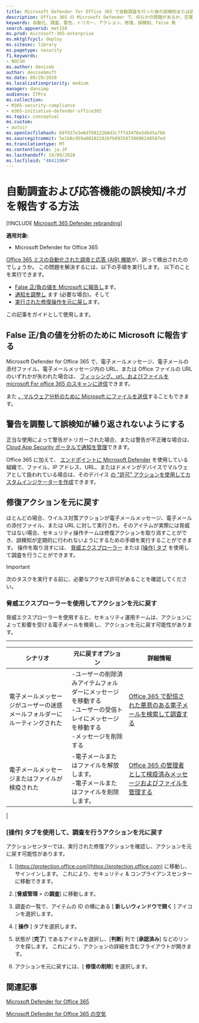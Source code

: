 ```yaml
---
title: Microsoft Defender for Office 365 で自動調査を行った後の誤検知または誤否定を報告する方法
description: Office 365 の Microsoft Defender で、何らかの問題があるか、空軍によって誤って検出されましたか? 分析のために誤検知または誤検知を Microsoft に送信する方法について説明します。
keywords: 自動化、調査、警告、トリガー、アクション、修復、誤検知、false 負
search.appverid: met150
ms.prod: microsoft-365-enterprise
ms.mktglfcycl: deploy
ms.sitesec: library
ms.pagetype: security
f1.keywords:
- NOCSH
ms.author: deniseb
author: denisebmsft
ms.date: 09/29/2020
ms.localizationpriority: medium
manager: dansimp
audience: ITPro
ms.collection:
- M365-security-compliance
- m365-initiative-defender-office365
ms.topic: conceptual
ms.custom:
- autoir
ms.openlocfilehash: b9f037e3e6d798122b8d3c7ffd3476e34bd5a76b
ms.sourcegitcommit: 5e1b8c959a081022826fb09358730096248507ed
ms.translationtype: MT
ms.contentlocale: ja-JP
ms.lasthandoff: 10/09/2020
ms.locfileid: "48411964"
---
```

# <a name="how-to-report-false-positivesnegatives-in-automated-investigation-and-response-capabilities"></a>自動調査および応答機能の誤検知/ネガを報告する方法

[!INCLUDE [Microsoft 365 Defender rebranding](../includes/microsoft-defender-for-office.md)]


**適用対象:**
- Microsoft Defender for Office 365

[Office 365 ミスの自動化された調査と応答 (AIR) 機能](https://docs.microsoft.com/microsoft-365/security/office-365-security/automated-investigation-response-office)が、誤って検出されたのでしょうか。 この問題を解決するには、以下の手順を実行します。 以下のことを実行できます。
- [False 正/負の値を Microsoft に報告し](#report-a-false-positivenegative-to-microsoft-for-analysis)ます。
- [通知を調整し](#adjust-an-alert-to-prevent-false-positives-from-recurring) ます (必要な場合)。そして 
- [実行された修復操作を元に戻し](#undo-a-remediation-action)ます。 

この記事をガイドとして使用します。 

## <a name="report-a-false-positivenegative-to-microsoft-for-analysis"></a>False 正/負の値を分析のために Microsoft に報告する

Microsoft Defender for Office 365 で、電子メールメッセージ、電子メールの添付ファイル、電子メールメッセージ内の URL、または Office ファイルの URL のいずれかが失われた場合は、 [フィッシング、url、およびファイルを microsoft For office 365 のスキャンに送信](https://docs.microsoft.com/microsoft-365/security/office-365-security/admin-submission)できます。

また [、マルウェア分析のために Microsoft にファイルを送信](https://www.microsoft.com/wdsi/filesubmission)することもできます。

## <a name="adjust-an-alert-to-prevent-false-positives-from-recurring"></a>警告を調整して誤検知が繰り返されないようにする

正当な使用によって警告がトリガーされた場合、または警告が不正確な場合は、 [Cloud App Security ポータルで通知を管理](https://docs.microsoft.com/cloud-app-security/managing-alerts)できます。

Office 365 に加えて、 [エンドポイントに Microsoft Defender](https://docs.microsoft.com/windows/security/threat-protection) を使用している組織で、ファイル、IP アドレス、URL、またはドメインがデバイスでマルウェアとして扱われている場合は、そのデバイス [の "許可" アクションを使用してカスタムインジケーターを作成](https://docs.microsoft.com/windows/security/threat-protection/microsoft-defender-atp/manage-indicators)できます。

## <a name="undo-a-remediation-action"></a>修復アクションを元に戻す

ほとんどの場合、ウイルス対策アクションが電子メールメッセージ、電子メールの添付ファイル、または URL に対して実行され、そのアイテムが実際には脅威ではない場合、セキュリティ操作チームは修復アクションを取り消すことができ、誤検知が定期的に行われないようにするための手順を実行することができます。 操作を取り消すには、 [脅威エクスプローラー](#undo-an-action-using-threat-explorer) または [ [操作] タブ](#undo-an-action-using-the-actions-tab-for-an-investigation) を使用して調査を行うことができます。 

> [!IMPORTANT]
> 次のタスクを実行する前に、必要なアクセス許可があることを確認してください。

### <a name="undo-an-action-using-threat-explorer"></a>脅威エクスプローラーを使用してアクションを元に戻す

脅威エクスプローラーを使用すると、セキュリティ運用チームは、アクションによって影響を受ける電子メールを検索し、アクションを元に戻す可能性があります。

****

|シナリオ|元に戻すオプション|詳細情報|
|---|---|---|
|電子メールメッセージがユーザーの迷惑メールフォルダーにルーティングされた|-ユーザーの削除済みアイテムフォルダーにメッセージを移動する<br/>-ユーザーの受信トレイにメッセージを移動する <br/>-メッセージを削除する|[Office 365 で配信された悪意のある電子メールを検索して調査する](https://docs.microsoft.com/microsoft-365/security/office-365-security/investigate-malicious-email-that-was-delivered)|
|電子メールメッセージまたはファイルが検疫された|-電子メールまたはファイルを解放します。 <br/>-電子メールまたはファイルを削除します。|[Office 365 の管理者として検疫済みメッセージおよびファイルを管理する](https://docs.microsoft.com/microsoft-365/security/office-365-security/manage-quarantined-messages-and-files)|
|

### <a name="undo-an-action-using-the-actions-tab-for-an-investigation"></a>[操作] タブを使用して、調査を行うアクションを元に戻す

アクションセンターでは、実行された修復アクションを確認し、アクションを元に戻す可能性があります。

1. [https://protection.office.com](https://protection.office.com) に移動し、サインインします。 これにより、セキュリティ & コンプライアンスセンターに移動できます。

2. [**脅威管理**  >  の**調査**] に移動します。

3. 調査の一覧で、アイテムの ID の横にある [ **新しいウィンドウで開く** ] アイコンを選択します。

4. [ **操作** ] タブを選択します。

5. 状態が [**完了**] であるアイテムを選択し、[**判断**] 列で [**承認済み**] などのリンクを探します。 これにより、アクションの詳細を含むフライアウトが開きます。

6. アクションを元に戻すには、[ **修復の削除**] を選択します。

## <a name="related-articles"></a>関連記事

[Microsoft Defender for Office 365](https://docs.microsoft.com/microsoft-365/security/office-365-security/office-365-atp)

[Microsoft Defender for Office 365 の空気](office-365-air.md)
